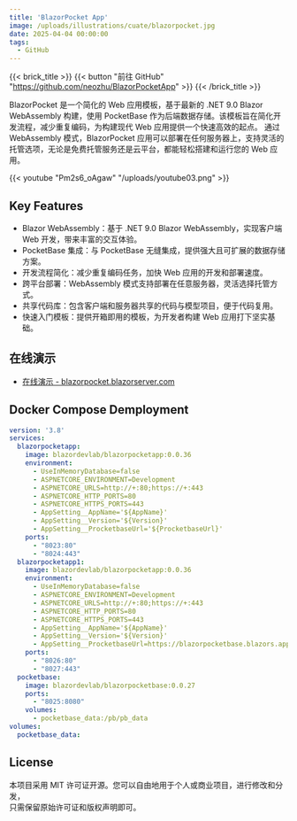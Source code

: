 ```yaml
---
title: 'BlazorPocket App'
image: /uploads/illustrations/cuate/blazorpocket.jpg
date: 2025-04-04 00:00:00
tags: 
  - GitHub
---
```


{{< brick_title >}}
{{< button "前往 GitHub" "https://github.com/neozhu/BlazorPocketApp" >}}
{{< /brick_title >}}

BlazorPocket 是一个简化的 Web 应用模板，基于最新的 .NET 9.0 Blazor WebAssembly 构建，使用 PocketBase 作为后端数据存储。该模板旨在简化开发流程，减少重复编码，为构建现代 Web 应用提供一个快速高效的起点。
通过 WebAssembly 模式，BlazorPocket 应用可以部署在任何服务器上，支持灵活的托管选项，无论是免费托管服务还是云平台，都能轻松搭建和运行您的 Web 应用。



{{< youtube "Pm2s6_oAgaw" "/uploads/youtube03.png" >}}




## Key Features

- Blazor WebAssembly：基于 .NET 9.0 Blazor WebAssembly，实现客户端 Web 开发，带来丰富的交互体验。
- PocketBase 集成：与 PocketBase 无缝集成，提供强大且可扩展的数据存储方案。
- 开发流程简化：减少重复编码任务，加快 Web 应用的开发和部署速度。
- 跨平台部署：WebAssembly 模式支持部署在任意服务器，灵活选择托管方式。
- 共享代码库：包含客户端和服务器共享的代码与模型项目，便于代码复用。
- 快速入门模板：提供开箱即用的模板，为开发者构建 Web 应用打下坚实基础。
 


## 在线演示

- [在线演示 - blazorpocket.blazorserver.com](https://blazorpocket.blazorserver.com)

## Docker Compose Demployment
```yml
version: '3.8'
services:
  blazorpocketapp:
    image: blazordevlab/blazorpocketapp:0.0.36
    environment:
      - UseInMemoryDatabase=false
      - ASPNETCORE_ENVIRONMENT=Development
      - ASPNETCORE_URLS=http://+:80;https://+:443
      - ASPNETCORE_HTTP_PORTS=80
      - ASPNETCORE_HTTPS_PORTS=443
      - AppSetting__AppName='${AppName}'
      - AppSetting__Version='${Version}'
      - AppSetting__ProcketbaseUrl='${ProcketbaseUrl}'   
    ports:
      - "8023:80"
      - "8024:443"
  blazorpocketapp1:
    image: blazordevlab/blazorpocketapp:0.0.36
    environment:
      - UseInMemoryDatabase=false
      - ASPNETCORE_ENVIRONMENT=Development
      - ASPNETCORE_URLS=http://+:80;https://+:443
      - ASPNETCORE_HTTP_PORTS=80
      - ASPNETCORE_HTTPS_PORTS=443
      - AppSetting__AppName='${AppName}'
      - AppSetting__Version='${Version}'
      - AppSetting__ProcketbaseUrl=https://blazorpocketbase.blazors.app    
    ports:
      - "8026:80"
      - "8027:443"
  pocketbase:
    image: blazordevlab/blazorpocketbase:0.0.27
    ports:
      - "8025:8080"
    volumes:
      - pocketbase_data:/pb/pb_data 
volumes:
  pocketbase_data:
```

## License
本项目采用 MIT 许可证开源。您可以自由地用于个人或商业项目，进行修改和分发，  
只需保留原始许可证和版权声明即可。